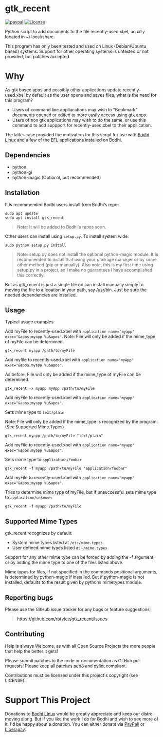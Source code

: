 # gtk_recent
[![paypal](https://www.paypalobjects.com/en_US/i/btn/btn_donate_SM.gif)](https://www.paypal.com/paypalme/rbtylee)  [![License](http://img.shields.io/badge/license-GPLv3-blue.svg?colorB=9977bb&style=plastic)](https://github.com/rbtylee/gtk_recent/blob/master/LICENSE)


Python script to add documents to the file recently-used.xbel, usually located in ~/.local/share.

This program has only been tested and used on Linux (Debian/Ubuntu based) systems. Support for other operating systems is untested or not provided, but patches accepted.

# Why

As gtk based apps and possibly other applications update recently-used.xbel by default as the user opens and saves files, what is the need for this program?

* Users of command line appliacations may wish to "Bookmark" documents opened or edited to more easily access using gtk apps.
* Users of non gtk applications may wish to do the same, or use this command to add suppport for recently-used.xbel to their appllication.

The latter case provided the motivation for this script for use with [Bodhi Linux](https://www.bodhilinux.com/) and a few of the [EFL](https://www.enlightenment.org/about-efl.md) applications installed on Bodhi.

## Dependencies

* python
* python-gi
* python-magic (Optional, but recommended)

## Installation

It is recommended Bodhi users install from Bodhi's repo:

```ShellSession
sudo apt update
sudo apt install gtk_recent
```
> Note: It will be added to Bodhi's repos soon.

Other users can install using `setup.py`. To install system wide:


```ShellSession
sudo python setup.py install 
```
> Note: setup.py does not install the optional python-magic module. It is recommended to install that using your package manager or by some other method (pip or manually). Also note, this is my first time using setup.py in a project, so I make no guarantees I have accomplished this correctly.

But as gtk_recent is just a single file on can install manually simply to moving the file to a lcoation in your path, say /usr/bin. Just be sure the needed dependencies are installed.

## Usage

Typical usage examples:



Add myFile to recently-used.xbel with `application name="myapp" exec="&apos;myapp %u&apos"`.
Note: File will only be added if the mime_type of myFile can be determined.

`gtk_recent myapp /path/to/myFile`


Add myfile to recently-used.xbel with `application name="myApp" exec="&apos;myapp %u&apos"`.

As before, File will only be added if the mime_type of myFile can be determined.

`gtk_recent -x myapp myApp /path/to/myFile`


Add myFile to recently-used.xbel with `application name="myapp" exec="&apos;myapp %u&apos"`.

Sets mime type to `text/plain`

Note: File will only be added if the mime_type is recognized by the program. (See Supported Mime Types)

`gtk_recent myapp /path/to/myFile "text/plain"`


Add myFile to recently-used.xbel with `application name="myapp" exec="&apos;myapp %u&apos"`.

Sets mime type to `application/foobar`

`gtk_recent -f myapp /path/to/myFile "application/foobar"`


Add myFile to recently-used.xbel with `application name="myapp" exec="&apos;myapp %u&apos"`.

Tries to determine mime type of myFile, but if unsuccessful sets mime type to `application/unknown`

`gtk_recent -f myapp /path/to/myFile`

## Supported Mime Types

gtk_recent recognizes by default:

* System mime types listed at `/etc/mime.types`
* User defined mime types listed at `~/mime.types`

Support for any other mime type can be forced by adding the -f argument, or by adding the mime type to one of the files listed above.

Mime types for files, if not specified in the commands positional arguments, is determined by python-magic if installed. But if python-magic is not installed, defaults to the result given by pythons mimetypes module.

## Reporting bugs

Please use the GitHub issue tracker for any bugs or feature suggestions:

> <https://github.com/rbtylee/gtk_recent/issues>

## Contributing

Help is always Welcome, as with all Open Source Projects the more people that help the better it gets!

Please submit patches to the code or documentation as GitHub pull requests! 
Please keep all patches [pep8](https://pypi.org/project/pep8/) and [pylint](https://www.pylint.org/) compliant.

Contributions must be licensed under this project's copyright (see LICENSE). 

# Support This Project

Donations to [Bodhi Linux](https://www.bodhilinux.com/donate/) would be greatly appreciate and keep our distro moving along. But if you like the work I do for Bodhi and wish to see more of it, I'd be happy about a donation. You can either donate via [PayPall](https://www.paypal.com/paypalme/rbtylee) or [Liberapay](https://liberapay.com/ylee/). 


